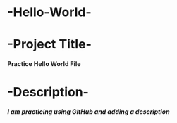 # -Hello-World-
# -Project Title-

**Practice Hello World File**
# -Description-

***I am practicing using GitHub and adding a description***

